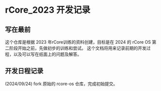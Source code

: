# rCore_2023 开发记录

## 写在最前
这个仓库是根据 2023 年rCore训练的资料创建，目标是在 2024 的 rCore OS 第二阶段开始之前，先做初步的训练和尝试。
这个文档将用来记录前期的开发过程，以及可以写在纸面上的问题及解答。

## 开发日程记录
(2024/09/24) fork 原始的 rcore-os 仓库，完成初始提交。